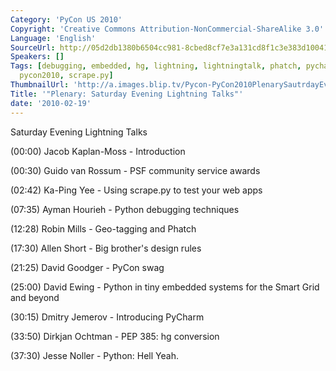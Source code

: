```yaml
---
Category: 'PyCon US 2010'
Copyright: 'Creative Commons Attribution-NonCommercial-ShareAlike 3.0'
Language: 'English'
SourceUrl: http://05d2db1380b6504cc981-8cbed8cf7e3a131cd8f1c3e383d10041.r93.cf2.rackcdn.com/pycon-us-2010/309_plenary-saturday-evening-lightning-talks.m4v
Speakers: []
Tags: [debugging, embedded, hg, lightning, lightningtalk, phatch, pycharm, pycon,
  pycon2010, scrape.py]
ThumbnailUrl: 'http://a.images.blip.tv/Pycon-PyCon2010PlenarySautrdayEveningLightningTalks793.png'
Title: '"Plenary: Saturday Evening Lightning Talks"'
date: '2010-02-19'
---
```

Saturday Evening Lightning Talks

(00:00) Jacob Kaplan-Moss - Introduction

(00:30) Guido van Rossum - PSF community service awards

(02:42) Ka-Ping Yee - Using scrape.py to test your web apps

(07:35) Ayman Hourieh - Python debugging techniques

(12:28) Robin Mills - Geo-tagging and Phatch

(17:30) Allen Short - Big brother's design rules

(21:25) David Goodger - PyCon swag

(25:00) David Ewing - Python in tiny embedded systems for the Smart Grid and
beyond

(30:15) Dmitry Jemerov - Introducing PyCharm

(33:50) Dirkjan Ochtman - PEP 385: hg conversion

(37:30) Jesse Noller - Python: Hell Yeah.

